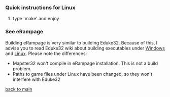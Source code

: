 ### Quick instructions for Linux ###
  1. type 'make' and enjoy

### See eRampage ###
Building eRampage is very similar to building Eduke32. Because of this, I advise you to read Eduke32 wiki about building executables under [Windows](http://wiki.eduke32.com/wiki/Building_EDuke32_on_Windows) and [Linux](http://wiki.eduke32.com/wiki/Building_EDuke32_on_Linux). Please note the differences:

  * Mapster32 won't compile in eRampage installation. This is not a build problem.
  * Paths to game files under Linux have been changed, so they won't interfere with Eduke32

[back to main](MainPage.md)